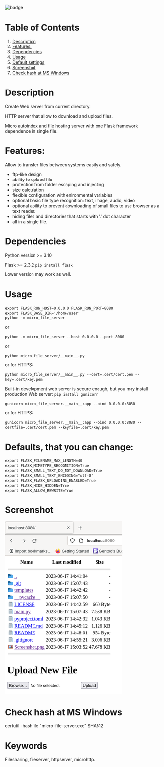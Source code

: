![badge](https://github.com/Anoncheg1/micro_file_server/actions/workflows/python-publish.yml/badge.svg?event=release)

# Table of Contents

1.  [Description](#orgd1e733e)
2.  [Features:](#org58f5941)
3.  [Dependencies](#orgb5d14b0)
4.  [Usage](#org0fa2131)
5.  [Default settings](#orgb47cec6)
6.  [Screenshot](#orgb47cec7)
7.  [Check hash at MS Windows](#orgb47cec5)


# Description

Create Web server from current directory.

HTTP server that allow to download and upload files.

Micro autoindex and file hosting server with one Flask framework dependence in single file.


<a id="org58f5941"></a>

# Features:

Allow to transfer files between systems easily and safely.

-   ftp-like design
-   ability to uplaod file
-   protection from folder escaping and injecting
-   size calculation
-   flexible configuration with enironmental variables
-   optional basic file type recognition: text, image, audio, video
-   optional ability to prevent downloading of small files to use browser as a text reader.
-   hiding files and directories that starts with '.' dot character.
-   all in a single file.

<a id="org58f5941"></a>

# Dependencies

Python version >= 3.10

Flask >= 2.3.2 ``` pip install flask ```

Lower version may work as well.

<a id="org0fa2131"></a>

# Usage

    export FLASK_RUN_HOST=0.0.0.0 FLASK_RUN_PORT=8080
    export FLASK_BASE_DIR='/home/user'
    python -m micro_file_server

or

    python -m micro_file_server --host 0.0.0.0 --port 8080
or

    python micro_file_server/__main__.py

or for HTTPS:

    python micro_file_server/__main__.py --cert=.cert/cert.pem --key=.cert/key.pem


Built-in development web server is secure enough, but you may install production Web server: ``` pip install gunicorn ```

    gunicorn micro_file_server.__main__:app --bind 0.0.0.0:8080

or for HTTPS:

    gunicorn micro_file_server.__main__:app --bind 0.0.0.0:8080 --certfile=.cert/cert.pem --keyfile=.cert/key.pem

<a id="orgb47cec6"></a>

# Defaults, that you can change:

    export FLASK_FILENAME_MAX_LENGTH=40
    export FLASK_MIMETYPE_RECOGNITION=True
    export FLASK_SMALL_TEXT_DO_NOT_DOWNLOAD=True
    export FLASK_SMALL_TEXT_ENCODING="utf-8"
    export FLASK_FLASK_UPLOADING_ENABLED=True
    export FLASK_HIDE_HIDDEN=True
    export FLASK_ALLOW_REWRITE=True

<a id="orgb47cec7"></a>

# Screenshot

![](https://github.com/Anoncheg1/micro_file_server/raw/main/Screenshot.png)

<a id="orgb47cec5"></a>

# Check hash at MS Windows

certutil -hashfile "micro-file-server.exe" SHA512

# Keywords
Filesharing, fileserver, httpserver, microhttp.
